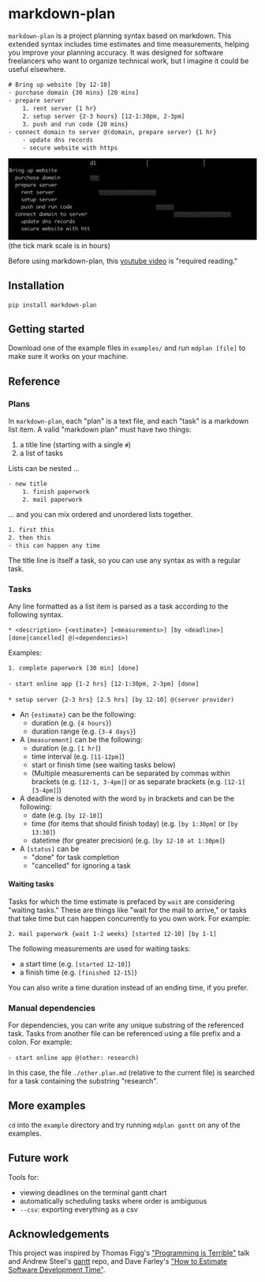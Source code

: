 # markdown-plan

`markdown-plan` is a project planning syntax based on markdown. This extended syntax includes time estimates and time measurements, helping you improve your planning accuracy. It was designed for software freelancers who want to organize technical work, but I imagine it could be useful elsewhere.

```
# Bring up website [by 12-10]
- purchase domain {30 mins} [20 mins]
- prepare server
    1. rent server {1 hr}
    2. setup server {2-3 hours} [12-1:30pm, 2-3pm]
    3. push and run code {20 mins}
- connect domain to server @(domain, prepare server) {1 hr}
    - update dns records
    - secure website with https
```

![example gantt chart in the terminal](images/example.png)
(the tick mark scale is in hours)

Before using markdown-plan, this [youtube video](https://www.youtube.com/watch?v=v21jg8wb1eU&t=210s) is "required reading."

## Installation

```
pip install markdown-plan
```

## Getting started

Download one of the example files in `examples/` and run `mdplan [file]` to make sure it works on your machine.

## Reference

### Plans

In `markdown-plan`, each "plan" is a text file, and each "task" is a markdown list item. A valid "markdown plan" must have two things:
1. a title line (starting with a single `#`)
2. a list of tasks

Lists can be nested ...
```
- new title
    1. finish paperwork
    2. mail paperwork
```
... and you can mix ordered and unordered lists together.
```
1. first this
2. then this
- this can happen any time
```

The title line is itself a task, so you can use any syntax as with a regular task.

### Tasks

Any line formatted as a list item is parsed as a task according to the following syntax.
```
* <description> {<estimate>} [<measurements>] [by <deadline>] [done|cancelled] @(<dependencies>)
```

Examples:
```
1. complete paperwork [30 min] [done]

- start online app {1-2 hrs} [12-1:30pm, 2-3pm] [done]

* setup server {2-3 hrs} [2.5 hrs] [by 12-10] @(server provider)
```

* An `{estimate}` can be the following:
	* duration (e.g. `{4 hours}`)
	* duration range (e.g. `{3-4 days}`)
* A `[measurement]` can be the following:
	* duration (e.g. `[1 hr]`)
	* time interval (e.g. `[11-12pm]`)
	* start or finish time (see waiting tasks below)
	* (Multiple measurements can be separated by commas within brackets (e.g. `[12-1, 3-4pm]`) or as separate brackets (e.g. `[12-1] [3-4pm]`))
* A deadline is denoted with the word `by` in brackets and can be the following:
	* date (e.g. `[by 12-10]`)
	* time (for items that should finish today) (e.g. `[by 1:30pm]` or `[by 13:30]`)
	* datetime (for greater precision) (e.g. `[by 12-10 at 1:30pm]`)
* A `[status]` can be
	* "done" for task completion
	* "cancelled" for ignoring a task

#### Waiting tasks

Tasks for which the time estimate is prefaced by `wait` are considering "waiting tasks." These are things like "wait for the mail to arrive," or tasks that take time but can happen concurrently to you own work. For example:

```
2. mail paperwork {wait 1-2 weeks} [started 12-10] [by 1-1]
```

The following measurements are used for waiting tasks:
* a start time (e.g. `[started 12-10]`)
* a finish time (e.g. `[finished 12-15]`)

You can also write a time duration instead of an ending time, if you prefer.

### Manual dependencies

For dependencies, you can write any unique substring of the referenced task. Tasks from another file can be referenced using a file prefix and a colon. For example:

`- start online app @(other: research)`

In this case, the file `./other.plan.md` (relative to the current file) is searched for a task containing the substring "research".

## More examples

`cd` into the `example` directory and try running `mdplan gantt` on any of the examples. 

## Future work

Tools for:
* viewing deadlines on the terminal gantt chart
* automatically scheduling tasks where order is ambiguous
* `--csv`: exporting everything as a csv

## Acknowledgements

This project was inspired by Thomas Figg's ["Programming is Terrible"](https://www.youtube.com/watch?v=csyL9EC0S0c) talk and Andrew Steel's [gantt](https://github.com/andrew-ls/gantt) repo, and Dave Farley's ["How to Estimate Software Development Time"](https://www.youtube.com/watch?v=v21jg8wb1eU).